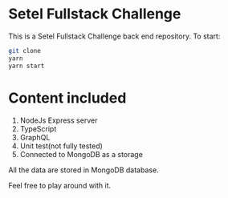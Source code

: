 # Setel Fullstack Challenge 

This is a Setel Fullstack Challenge back end repository. To start:

```bash
git clone
yarn
yarn start
```

# Content included
1. NodeJs Express server
2. TypeScript
3. GraphQL
4. Unit test(not fully tested)
5. Connected to MongoDB as a storage

All the data are stored in MongoDB database. 

Feel free to play around with it.

